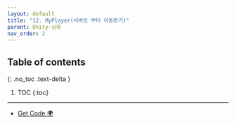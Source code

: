 ```yaml
---
layout: default
title: "12. MyPlayer(서버로 부터 이동받기)"
parent: Unity-심화
nav_order: 2
---
```


## Table of contents
{: .no_toc .text-delta }

1. TOC
{:toc}

---

* [Get Code 🌍](https://github.com/EasyCoding-7/UnityPortfolio/tree/12.myplayer)
